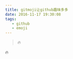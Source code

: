 ```yaml
---
title: gitmoji让github趣味多多
date: 2016-11-17 19:30:08
tags:
   - github
   - emoji
---
```


> :fire:

:fire:
